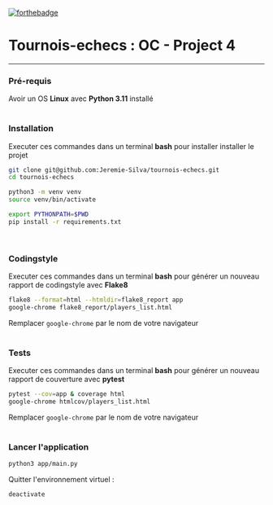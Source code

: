 [![forthebadge](https://forthebadge.com/images/badges/made-with-python.svg)](https://forthebadge.com)
# Tournois-echecs : OC - Project 4
---
### Pré-requis
Avoir un OS **Linux** avec **Python 3.11** installé  
<br/>

### Installation
Executer ces commandes dans un terminal **bash**
pour installer installer le projet
```bash
git clone git@github.com:Jeremie-Silva/tournois-echecs.git
cd tournois-echecs
```
```bash
python3 -m venv venv
source venv/bin/activate
```
```bash
export PYTHONPATH=$PWD
pip install -r requirements.txt
```  
<br/>

### Codingstyle
Executer ces commandes dans un terminal **bash**
pour générer un nouveau rapport de codingstyle avec **Flake8**
```bash
flake8 --format=html --htmldir=flake8_report app
google-chrome flake8_report/players_list.html
```
Remplacer `google-chrome` par le nom de votre navigateur  
<br/>

### Tests
Executer ces commandes dans un terminal **bash**
pour générer un nouveau rapport de couverture avec **pytest**
```bash
pytest --cov=app & coverage html
google-chrome htmlcov/players_list.html
```
Remplacer `google-chrome` par le nom de votre navigateur  
<br/>

### Lancer l'application
```bash
python3 app/main.py
```
Quitter l'environnement virtuel :
```bash
deactivate
```  
<br/>